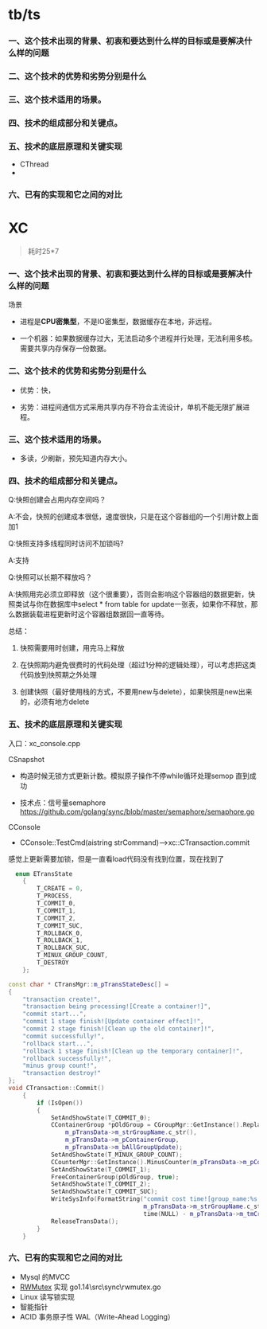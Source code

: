 #  tb/ts

### 一、这个技术出现的背景、初衷和要达到什么样的目标或是要解决什么样的问题







### 二、这个技术的优势和劣势分别是什么 



### 三、这个技术适用的场景。









### 四、技术的组成部分和关键点。



### 五、技术的底层原理和关键实现

- CThread
- 

### 六、已有的实现和它之间的对比





#  XC  

>  耗时25*7

### 一、这个技术出现的背景、初衷和要达到什么样的目标或是要解决什么样的问题



场景 

- 进程是**CPU密集型**，不是IO密集型，数据缓存在本地，非远程。

- 一个机器：如果数据缓存过大，无法启动多个进程并行处理，无法利用多核。需要共享内存保存一份数据。



### 二、这个技术的优势和劣势分别是什么 

- 优势：快，

- 劣势：进程间通信方式采用共享内存不符合主流设计，单机不能无限扩展进程。

  



### 三、这个技术适用的场景。



- 多读，少刷新，预先知道内存大小。





### 四、技术的组成部分和关键点。



Q:快照创建会占用内存空间吗？

A:不会，快照的创建成本很低，速度很快，只是在这个容器组的一个引用计数上面加1

 

Q:快照支持多线程同时访问不加锁吗?

A:支持



Q:快照可以长期不释放吗？

A:快照用完必须立即释放（这个很重要），否则会影响这个容器组的数据更新，快照类试与你在数据库中select * from table for update一张表，如果你不释放，那么数据装载进程更新时这个容器组数据回一直等待。

总结：

1. 快照需要用时创建，用完马上释放

2. 在快照期内避免很费时的代码处理（超过1分种的逻辑处理），可以考虑把这类代码放到快照期之外处理

3. 创建快照（最好使用栈的方式，不要用new与delete），如果快照是new出来的，必须有地方delete



### 五、技术的底层原理和关键实现

入口：xc_console.cpp

CSnapshot

- 构造时候无锁方式更新计数。模拟原子操作不停while循环处理semop 直到成功

- 技术点：信号量semaphore  https://github.com/golang/sync/blob/master/semaphore/semaphore.go

CConsole

- CConsole::TestCmd(aistring strCommand)-->xc::CTransaction.commit





感觉上更新需要加锁，但是一直看load代码没有找到位置，现在找到了

~~~c++
  enum ETransState
    {
        T_CREATE = 0,
        T_PROCESS,
        T_COMMIT_0,
        T_COMMIT_1,
        T_COMMIT_2,
        T_COMMIT_SUC,
        T_ROLLBACK_0,
        T_ROLLBACK_1,
        T_ROLLBACK_SUC,
        T_MINUX_GROUP_COUNT,
        T_DESTROY
    };

const char * CTransMgr::m_pTransStateDesc[] =
{
    "transaction create!",
    "transaction being processing![Create a container!]",
    "commit start...",
    "commit 1 stage finish![Update container effect]!",
    "commit 2 stage finish![Clean up the old container]!",
    "commit successfully!",
    "rollback start...",
    "rollback 1 stage finish![Clean up the temporary container]!",
    "rollback successfully!",
    "minus group count!",
    "transaction destroy!"
};  
void CTransaction::Commit()
    {
        if (IsOpen())
        {
            SetAndShowState(T_COMMIT_0);
            CContainerGroup *pOldGroup = CGroupMgr::GetInstance().ReplaceGroup(
                m_pTransData->m_strGroupName.c_str(),
                m_pTransData->m_pContainerGroup,
                m_pTransData->m_bAllGroupUpdate);
            SetAndShowState(T_MINUX_GROUP_COUNT);
            CCounterMgr::GetInstance().MinusCounter(m_pTransData->m_pContainerGroup->GetCounterIdx());
            SetAndShowState(T_COMMIT_1);
            FreeContainerGroup(pOldGroup, true);
            SetAndShowState(T_COMMIT_2);
            SetAndShowState(T_COMMIT_SUC);
            WriteSysInfo(FormatString("commit cost time![group_name:%s, second:%d]",
                                      m_pTransData->m_strGroupName.c_str(),
                                      time(NULL) - m_pTransData->m_tmCreateTime));
            ReleaseTransData();
        }
    }

~~~





### 六、已有的实现和它之间的对比

- Mysql 的MVCC
- [RWMutex](https://juejin.im/post/5dfc4a1f6fb9a016561cadde) 实现 go1.14\src\sync\rwmutex.go
- Linux 读写锁实现 
- 智能指针
- ACID 事务原子性  WAL（Write-Ahead Logging）